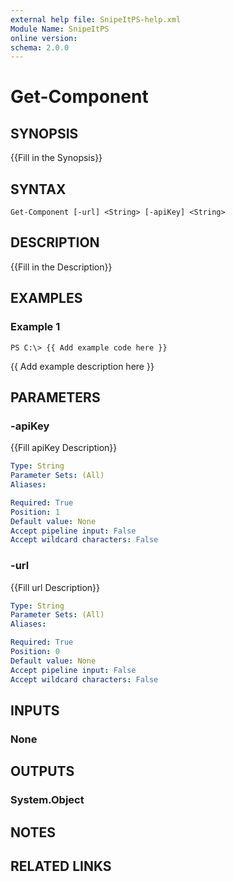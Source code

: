 ```yaml
---
external help file: SnipeItPS-help.xml
Module Name: SnipeItPS
online version: 
schema: 2.0.0
---
```


# Get-Component

## SYNOPSIS
{{Fill in the Synopsis}}

## SYNTAX

```
Get-Component [-url] <String> [-apiKey] <String>
```

## DESCRIPTION
{{Fill in the Description}}

## EXAMPLES

### Example 1
```
PS C:\> {{ Add example code here }}
```

{{ Add example description here }}

## PARAMETERS

### -apiKey
{{Fill apiKey Description}}

```yaml
Type: String
Parameter Sets: (All)
Aliases: 

Required: True
Position: 1
Default value: None
Accept pipeline input: False
Accept wildcard characters: False
```

### -url
{{Fill url Description}}

```yaml
Type: String
Parameter Sets: (All)
Aliases: 

Required: True
Position: 0
Default value: None
Accept pipeline input: False
Accept wildcard characters: False
```

## INPUTS

### None


## OUTPUTS

### System.Object

## NOTES

## RELATED LINKS

